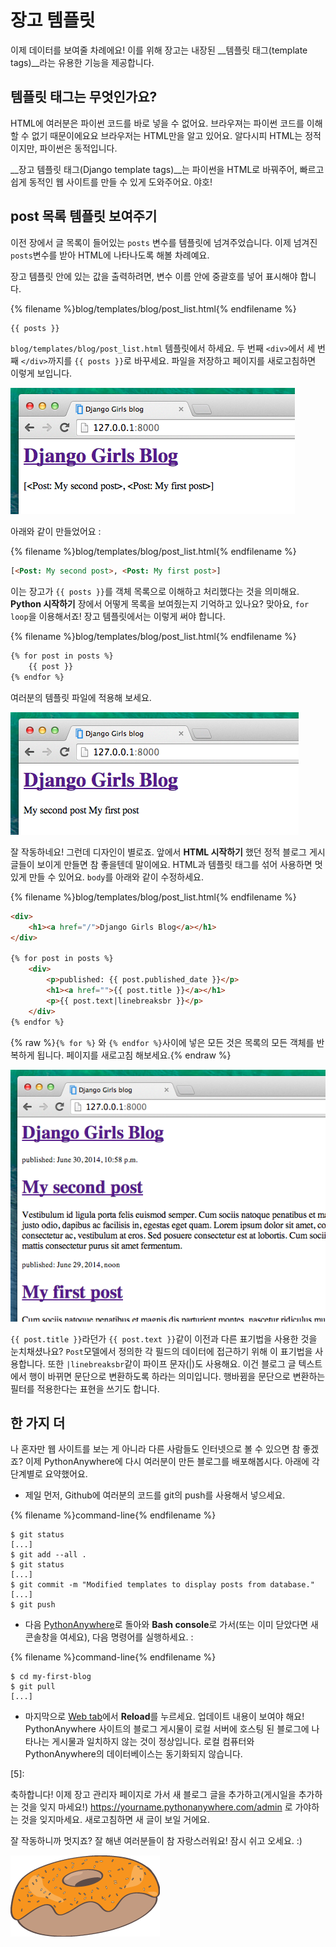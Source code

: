 # 장고 템플릿

이제 데이터를 보여줄 차례에요! 이를 위해 장고는 내장된 __템플릿 태그(template tags)__라는 유용한 기능을 제공합니다.

## 템플릿 태그는 무엇인가요?

HTML에 여러분은 파이썬 코드를 바로 넣을 수 없어요. 브라우져는 파이썬 코드를 이해할 수 없기 때문이에요요 브라우저는 HTML만을 알고 있어요. 알다시피 HTML는 정적이지만, 파이썬은 동적입니다.

__장고 템플릿 태그(Django template tags)__는 파이썬을 HTML로 바꿔주어, 빠르고 쉽게 동적인 웹 사이트를 만들 수 있게 도와주어요. 야호!

## post 목록 템플릿 보여주기

이전 장에서 글 목록이 들어있는 `posts` 변수를 템플릿에 넘겨주었습니다. 이제 넘겨진 `posts`변수를 받아 HTML에 나타나도록 해볼 차례예요.

장고 템플릿 안에 있는 값을 출력하려면, 변수 이름 안에 중괄호를 넣어 표시해야 합니다.

{% filename %}blog/templates/blog/post_list.html{% endfilename %}
```html
{{ posts }}
```

`blog/templates/blog/post_list.html` 템플릿에서 하세요. 두 번째 `<div>`에서 세 번째 `</div>`까지를 `{{ posts }}`로 바꾸세요. 파일을 저장하고 페이지를 새로고침하면 이렇게 보입니다.

![Figure 13.1](images/step1.png)

아래와 같이 만들었어요 :

{% filename %}blog/templates/blog/post_list.html{% endfilename %}
```html
[<Post: My second post>, <Post: My first post>]
```


이는 장고가 `{{ posts }}`를 객체 목록으로 이해하고 처리했다는 것을 의미해요. **Python 시작하기** 장에서 어떻게 목록을 보여줬는지 기억하고 있나요? 맞아요, `for loop`을 이용해서죠! 장고 템플릿에서는 이렇게 써야 합니다.

{% filename %}blog/templates/blog/post_list.html{% endfilename %}
```html
{% for post in posts %}
    {{ post }}
{% endfor %}
```

여러분의 템플릿 파일에 적용해 보세요.

![Figure 13.2](images/step2.png)

잘 작동하네요! 그런데 디자인이 별로죠. 앞에서 **HTML 시작하기** 했던 정적 블로그 게시글들이 보이게 만들면 참 좋을텐데 말이에요. HTML과 템플릿 태그를 섞어 사용하면 멋있게 만들 수 있어요. `body`를 아래와 같이 수정하세요.


{% filename %}blog/templates/blog/post_list.html{% endfilename %}
```html
<div>
    <h1><a href="/">Django Girls Blog</a></h1>
</div>

{% for post in posts %}
    <div>
        <p>published: {{ post.published_date }}</p>
        <h1><a href="">{{ post.title }}</a></h1>
        <p>{{ post.text|linebreaksbr }}</p>
    </div>
{% endfor %}
```

{% raw %}`{% for %}` 와 `{% endfor %}`사이에 넣은 모든 것은 목록의 모든 객체를 반복하게 됩니다. 페이지를 새로고침 해보세요.{% endraw %}

![Figure 13.3](images/step3.png)

`{{ post.title }}`라던가 `{{ post.text }}`같이 이전과 다른 표기법을 사용한 것을 눈치채셨나요? `Post`모델에서 정의한 각 필드의 데이터에 접근하기 위해 이 표기법을 사용합니다. 또한 `|linebreaksbr`같이 파이프 문자(|)도 사용해요. 이건 블로그 글 텍스트에서 행이 바뀌면 문단으로 변환하도록 하라는 의미입니다. 행바뀜을 문단으로 변환하는 필터를 적용한다는 표현을 쓰기도 합니다.

## 한 가지 더

나 혼자만 웹 사이트를 보는 게 아니라 다른 사람들도 인터넷으로 볼 수 있으면 참 좋겠죠? 이제 PythonAnywhere에 다시 여러분이 만든 블로그를 배포해봅시다. 아래에 각 단계별로 요약했어요.

* 제일 먼저, Github에 여러분의 코드를 git의 push를 사용해서 넣으세요.

{% filename %}command-line{% endfilename %}
```
$ git status
[...]
$ git add --all .
$ git status
[...]
$ git commit -m "Modified templates to display posts from database."
[...]
$ git push
```

* 다음 [PythonAnywhere](https://www.pythonanywhere.com/consoles/)로 돌아와 **Bash console**로 가서(또는 이미 닫았다면 새 콘솔창을 여세요), 다음 명령어를 실행하세요. :

{% filename %}command-line{% endfilename %}
```
$ cd my-first-blog
$ git pull
[...]
```

* 마지막으로 [Web tab](https://www.pythonanywhere.com/web_app_setup/)에서 **Reload**를 누르세요. 업데이트 내용이 보여야 해요! PythonAnywhere 사이트의 블로그 게시물이 로컬 서버에 호스팅 된 블로그에 나타나는 게시물과 일치하지 않는 것이 정상입니다. 로컬 컴퓨터와 PythonAnywhere의 데이터베이스는 동기화되지 않습니다.

 [5]: 

축하합니다! 이제 장고 관리자 페이지로 가서 새 블로그 글을 추가하고(게시일을 추가하는 것을 잊지 마세요!) https://yourname.pythonanywhere.com/admin 로 가야하는 것을 잊지마세요. 새로고침하면 새 글이 보일 거에요.

잘 작동하니까 멋지죠? 잘 해낸 여러분들이 참 자랑스러워요! 잠시 쉬고 오세요. :)

![Figure 13.4](images/donut.png)


